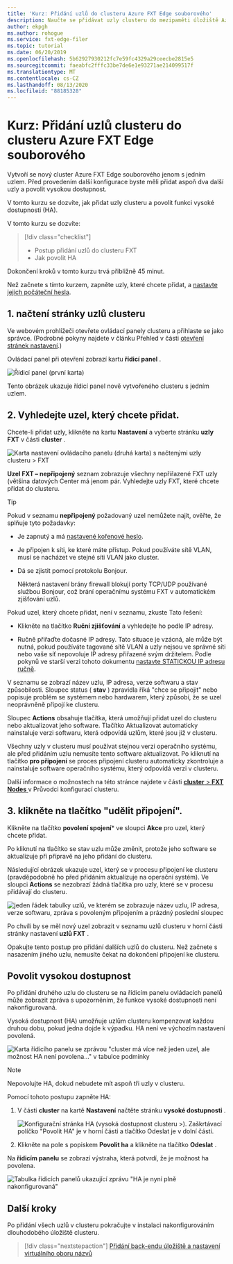 ```yaml
---
title: 'Kurz: Přidání uzlů do clusteru Azure FXT Edge souborového'
description: Naučte se přidávat uzly clusteru do mezipaměti úložiště Azure FXT Edge souborového a povolit funkci vysoké dostupnosti (HA).
author: ekpgh
ms.author: rohogue
ms.service: fxt-edge-filer
ms.topic: tutorial
ms.date: 06/20/2019
ms.openlocfilehash: 5b62927930212fc7e59fc4329a29ceecbe2815e5
ms.sourcegitcommit: faeabfc2fffc33be7de6e1e93271ae214099517f
ms.translationtype: MT
ms.contentlocale: cs-CZ
ms.lasthandoff: 08/13/2020
ms.locfileid: "88185328"
---
```

# <a name="tutorial-add-cluster-nodes-to-an-azure-fxt-edge-filer-cluster"></a>Kurz: Přidání uzlů clusteru do clusteru Azure FXT Edge souborového

Vytvoří se nový cluster Azure FXT Edge souborového jenom s jedním uzlem. Před provedením další konfigurace byste měli přidat aspoň dva další uzly a povolit vysokou dostupnost. 

V tomto kurzu se dozvíte, jak přidat uzly clusteru a povolit funkci vysoké dostupnosti (HA). 

V tomto kurzu se dozvíte: 

> [!div class="checklist"]
> * Postup přidání uzlů do clusteru FXT
> * Jak povolit HA

Dokončení kroků v tomto kurzu trvá přibližně 45 minut.

Než začnete s tímto kurzem, zapněte uzly, které chcete přidat, a [nastavte jejich počáteční hesla](fxt-node-password.md). 

## <a name="1-load-the-cluster-nodes-page"></a>1. načtení stránky uzlů clusteru

Ve webovém prohlížeči otevřete ovládací panely clusteru a přihlaste se jako správce. (Podrobné pokyny najdete v článku Přehled v části [otevření stránek nastavení](fxt-cluster-create.md#open-the-settings-pages).)

Ovládací panel při otevření zobrazí kartu **řídicí panel** . 

![Řídicí panel (první karta)](media/fxt-cluster-config/dashboard-1-node.png)

Tento obrázek ukazuje řídicí panel nově vytvořeného clusteru s jedním uzlem.

## <a name="2-locate-the-node-to-add"></a>2. Vyhledejte uzel, který chcete přidat.

Chcete-li přidat uzly, klikněte na kartu **Nastavení** a vyberte stránku **uzly FXT** v části **cluster** .

![Karta nastavení ovládacího panelu (druhá karta) s načtenými uzly clusteru > FXT](media/fxt-cluster-config/settings-fxt-nodes.png)

**Uzel FXT – nepřipojený** seznam zobrazuje všechny nepřiřazené FXT uzly (většina datových Center má jenom pár. Vyhledejte uzly FXT, které chcete přidat do clusteru.

> [!Tip] 
> Pokud v seznamu **nepřipojený** požadovaný uzel nemůžete najít, ověřte, že splňuje tyto požadavky:
> 
> * Je zapnutý a má [nastavené kořenové heslo](fxt-node-password.md).
> * Je připojen k síti, ke které máte přístup. Pokud používáte sítě VLAN, musí se nacházet ve stejné síti VLAN jako cluster.
> * Dá se zjistit pomocí protokolu Bonjour. 
>
>   Některá nastavení brány firewall blokují porty TCP/UDP používané službou Bonjour, což brání operačnímu systému FXT v automatickém zjišťování uzlů.
> 
> Pokud uzel, který chcete přidat, není v seznamu, zkuste Tato řešení: 
> 
> * Klikněte na tlačítko **Ruční zjišťování** a vyhledejte ho podle IP adresy.
> 
> * Ručně přiřaďte dočasné IP adresy. Tato situace je vzácná, ale může být nutná, pokud používáte tagované sítě VLAN a uzly nejsou ve správné síti nebo vaše síť nepovoluje IP adresy přiřazené svým držitelem. Podle pokynů ve starší verzi tohoto dokumentu [nastavte STATICKOU IP adresu ručně](https://azure.github.io/Avere/legacy/create_cluster/4_8/html/static_ip.html).

V seznamu se zobrazí název uzlu, IP adresa, verze softwaru a stav způsobilosti. Sloupec status ( **stav** ) zpravidla říká "chce se připojit" nebo popisuje problém se systémem nebo hardwarem, který způsobí, že se uzel neoprávněně připojí ke clusteru.

Sloupec **Actions** obsahuje tlačítka, která umožňují přidat uzel do clusteru nebo aktualizovat jeho software. Tlačítko Aktualizovat automaticky nainstaluje verzi softwaru, která odpovídá uzlům, které jsou již v clusteru.

Všechny uzly v clusteru musí používat stejnou verzi operačního systému, ale před přidáním uzlu nemusíte tento software aktualizovat. Po kliknutí na tlačítko **pro připojení** se proces připojení clusteru automaticky zkontroluje a nainstaluje software operačního systému, který odpovídá verzi v clusteru.

Další informace o možnostech na této stránce najdete v části [ **cluster**  >  **FXT Nodes** ](https://azure.github.io/Avere/legacy/ops_guide/4_7/html/gui_fxt_nodes.html) v Průvodci konfigurací clusteru.

## <a name="3-click-the-allow-to-join-button"></a>3. klikněte na tlačítko "udělit připojení". 

Klikněte na tlačítko **povolení spojení*** ve sloupci **Akce** pro uzel, který chcete přidat.

Po kliknutí na tlačítko se stav uzlu může změnit, protože jeho software se aktualizuje při přípravě na jeho přidání do clusteru. 

Následující obrázek ukazuje uzel, který se v procesu připojení ke clusteru (pravděpodobně ho před přidáním aktualizuje na operační systém). Ve sloupci **Actions** se nezobrazí žádná tlačítka pro uzly, které se v procesu přidávají do clusteru.

![jeden řádek tabulky uzlů, ve kterém se zobrazuje název uzlu, IP adresa, verze softwaru, zpráva s povoleným připojením a prázdný poslední sloupec](media/fxt-cluster-config/node-join-in-process.png)

Po chvíli by se měl nový uzel zobrazit v seznamu uzlů clusteru v horní části stránky nastavení **uzlů FXT** . 

Opakujte tento postup pro přidání dalších uzlů do clusteru. Než začnete s nasazením jiného uzlu, nemusíte čekat na dokončení připojení ke clusteru.

## <a name="enable-high-availability"></a>Povolit vysokou dostupnost

Po přidání druhého uzlu do clusteru se na řídicím panelu ovládacích panelů může zobrazit zpráva s upozorněním, že funkce vysoké dostupnosti není nakonfigurovaná. 

Vysoká dostupnost (HA) umožňuje uzlům clusteru kompenzovat každou druhou dobu, pokud jedna dojde k výpadku. HA není ve výchozím nastavení povolená.

![Karta řídicího panelu se zprávou "cluster má více než jeden uzel, ale možnost HA není povolena..." v tabulce podmínky](media/fxt-cluster-config/no-ha-2-nodes.png)

> [!Note] 
> Nepovolujte HA, dokud nebudete mít aspoň tři uzly v clusteru.

Pomocí tohoto postupu zapněte HA: 

1. V části **cluster** na kartě **Nastavení** načtěte stránku **vysoké dostupnosti** .

   ![Konfigurační stránka HA (vysoká dostupnost clusteru >). Zaškrtávací políčko "Povolit HA" je v horní části a tlačítko Odeslat je v dolní části.](media/fxt-cluster-config/enable-ha.png)

2. Klikněte na pole s popiskem **Povolit ha** a klikněte na tlačítko **Odeslat** . 

Na **řídicím panelu** se zobrazí výstraha, která potvrdí, že je možnost ha povolena.

![Tabulka řídicích panelů ukazující zprávu "HA je nyní plně nakonfigurovaná"](media/fxt-cluster-config/ha-configured-alert.png)


## <a name="next-steps"></a>Další kroky

Po přidání všech uzlů v clusteru pokračujte v instalaci nakonfigurováním dlouhodobého úložiště clusteru.

> [!div class="nextstepaction"]
> [Přidání back-endu úložiště a nastavení virtuálního oboru názvů](fxt-add-storage.md)